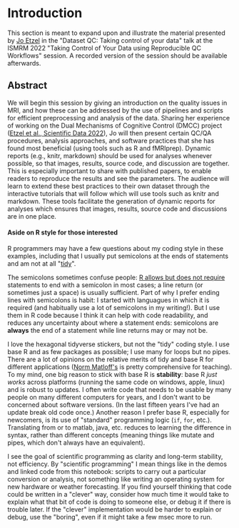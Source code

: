 # Introduction
This section is meant to expand upon and illustrate the material presented by [Jo Etzel](https://sites.wustl.edu/ccplab/people/jo-etzel/) in the "Dataset QC: Taking control of your data" talk at the ISMRM 2022 "Taking Control of Your Data using Reproducible QC Workflows" session. A recorded version of the session should be available afterwards.

## Abstract
We will begin this session by giving an introduction on the quality issues in MRI, and how these can be addressed by the use of pipelines and scripts for efficient preprocessing and analysis of the data. Sharing her experience of working on the Dual Mechanisms of Cognitive Control (DMCC) project ([Etzel et al., Scientific Data 2022](https://doi.org/10.1038/s41597-022-01226-4)), Jo will then present certain QC/QA procedures, analysis approaches, and software practices that she has found most beneficial (using tools such as R and fMRIprep). Dynamic reports (e.g., knitr, markdown) should be used for analyses whenever possible, so that images, results, source code, and discussion are together. This is especially important to share with published papers, to enable readers to reproduce the results and see the parameters. The audience will learn to extend these best practices to their own dataset through the interactive tutorials that will follow which will use tools such as knitr and markdown. These tools facilitate the generation of dynamic reports for analyses which ensures that images, results, source code and discussions are in one place.

#### Aside on R style for those interested
R programmers may have a few questions about my coding style in these examples, including that I usually put semicolons at the ends of statements and am not at all "[tidy](https://www.tidyverse.org/)".

The semicolons sometimes confuse people: [R allows but does not require](https://cran.r-project.org/doc/manuals/r-devel/R-lang.html#Control-structures) statements to end with a semicolon in most cases; a line return (or sometimes just a space) is usually sufficient. Part of why I prefer ending lines with semicolons is habit: I started with languagues in which it is required (and habitually use a lot of semicolons in my writing!). But I use them in R code because I think it can help with code readability, and reduces any uncertainty about where a statement ends: semicolons are **always** the end of a statement while line returns may or may not be. 

I love the hexagonal tidyverse stickers, but not the "tidy" coding style. I use base R and as few packages as possible; I use many for loops but no pipes. There are a lot of opinions on the relative merits of tidy and base R for different applications ([Norm Matloff's](https://github.com/matloff/TidyverseSkeptic) is pretty comprehensive for teaching). To my mind, one big reason to stick with base R is **stability**: base R *just works* across platforms (running the same code on windows, apple, linux) and is robust to updates. I often write code that needs to be usable by many people on many different computers for years, and I don't want to be concerned about software versions. (In the last fifteen years I've had an update break old code once.) Another reason I prefer base R, especially for newcomers, is its use of "standard" programming logic (`if`, `for`, etc.). Translating from or to matlab, java, etc. reduces to learning the difference in syntax, rather than different concepts (meaning things like mutate and pipes, which don't always have an equivalent).

I see the goal of scientific programming as clarity and long-term stability, not efficiency. By "scientific programming" I mean things like in the demos and linked code from this notebook: scripts to carry out a particular conversion or analysis, not something like writing an operating system for new hardware or weather forecasting. If you find yourself thinking that code could be written in a "clever" way, consider how much time it would take to explain what that bit of code is doing to someone else, or debug it if there is trouble later. If the "clever" implementation would be harder to explain or debug, use the "boring", even if it might take a few msec more to run.
